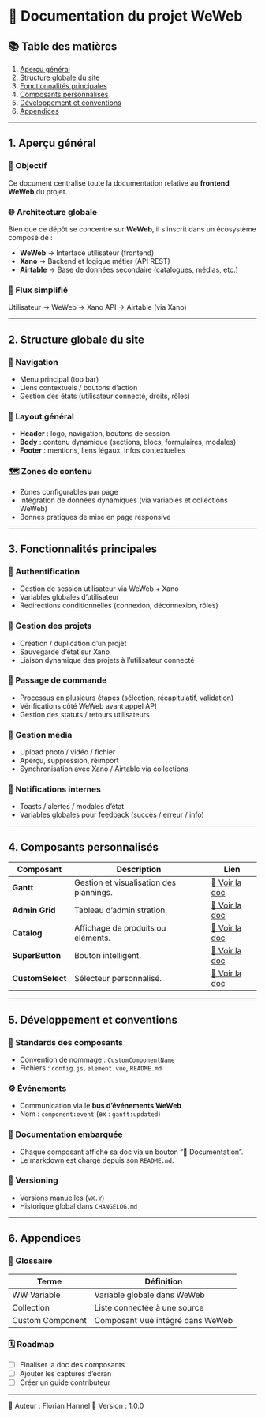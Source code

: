 # 🧭 Documentation du projet WeWeb

## 📚 Table des matières
1. [Aperçu général](#1-aperçu-général)
2. [Structure globale du site](#2-structure-globale-du-site)
3. [Fonctionnalités principales](#3-fonctionnalités-principales)
4. [Composants personnalisés](#4-composants-personnalisés)
5. [Développement et conventions](#5-développement-et-conventions)
6. [Appendices](#6-appendices)

---

## 1. Aperçu général

### 🎯 Objectif
Ce document centralise toute la documentation relative au **frontend WeWeb** du projet.

### 🌐 Architecture globale
Bien que ce dépôt se concentre sur **WeWeb**, il s’inscrit dans un écosystème composé de :
- **WeWeb** → Interface utilisateur (frontend)
- **Xano** → Backend et logique métier (API REST)
- **Airtable** → Base de données secondaire (catalogues, médias, etc.)

### 🔄 Flux simplifié
Utilisateur → WeWeb → Xano API → Airtable (via Xano)

---

## 2. Structure globale du site

### 🧩 Navigation
- Menu principal (top bar)
- Liens contextuels / boutons d’action
- Gestion des états (utilisateur connecté, droits, rôles)

### 🧱 Layout général
- **Header** : logo, navigation, boutons de session
- **Body** : contenu dynamique (sections, blocs, formulaires, modales)
- **Footer** : mentions, liens légaux, infos contextuelles

### 🗺️ Zones de contenu
- Zones configurables par page
- Intégration de données dynamiques (via variables et collections WeWeb)
- Bonnes pratiques de mise en page responsive

---

## 3. Fonctionnalités principales

### 🔐 Authentification
- Gestion de session utilisateur via WeWeb + Xano
- Variables globales d’utilisateur
- Redirections conditionnelles (connexion, déconnexion, rôles)

### 🧾 Gestion des projets
- Création / duplication d’un projet
- Sauvegarde d’état sur Xano
- Liaison dynamique des projets à l’utilisateur connecté

### 🛒 Passage de commande
- Processus en plusieurs étapes (sélection, récapitulatif, validation)
- Vérifications côté WeWeb avant appel API
- Gestion des statuts / retours utilisateurs

### 📸 Gestion média
- Upload photo / vidéo / fichier
- Aperçu, suppression, réimport
- Synchronisation avec Xano / Airtable via collections

### 🔔 Notifications internes
- Toasts / alertes / modales d’état
- Variables globales pour feedback (succès / erreur / info)

---

## 4. Composants personnalisés

| Composant | Description | Lien |
|------------|--------------|------|
| **Gantt** | Gestion et visualisation des plannings. | [📄 Voir la doc](./components/gantt.md) |
| **Admin Grid** | Tableau d’administration. | [📄 Voir la doc](./components/admin-grid.md) |
| **Catalog** | Affichage de produits ou éléments. | [📄 Voir la doc](./components/catalog.md) |
| **SuperButton** | Bouton intelligent. | [📄 Voir la doc](./components/superbutton.md) |
| **CustomSelect** | Sélecteur personnalisé. | [📄 Voir la doc](./components/customselect.md) |

---

## 5. Développement et conventions

### 🧩 Standards des composants
- Convention de nommage : `CustomComponentName`
- Fichiers : `config.js`, `element.vue`, `README.md`

### ⚙️ Événements
- Communication via le **bus d’événements WeWeb**
- Nom : `component:event` (ex : `gantt:updated`)

### 📝 Documentation embarquée
- Chaque composant affiche sa doc via un bouton “📘 Documentation”.
- Le markdown est chargé depuis son `README.md`.

### 🧱 Versioning
- Versions manuelles (`vX.Y`)
- Historique global dans `CHANGELOG.md`

---

## 6. Appendices

### 📖 Glossaire
| Terme | Définition |
|-------|-------------|
| WW Variable | Variable globale dans WeWeb |
| Collection | Liste connectée à une source |
| Custom Component | Composant Vue intégré dans WeWeb |

### 🗓️ Roadmap
- [ ] Finaliser la doc des composants
- [ ] Ajouter les captures d’écran
- [ ] Créer un guide contributeur

---
📄 Auteur : Florian Harmel
🔗 Version : 1.0.0
